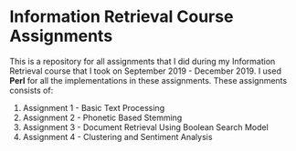 # Information Retrieval Course Assignments
This is a repository for all assignments that I did during my Information Retrieval course that I took on September 2019 - December 2019. I used **Perl** for all the implementations in these assignments. These assignments consists of:
1. Assignment 1 - Basic Text Processing
2. Assignment 2 - Phonetic Based Stemming
3. Assignment 3 - Document Retrieval Using Boolean Search Model
4. Assignment 4 - Clustering and Sentiment Analysis